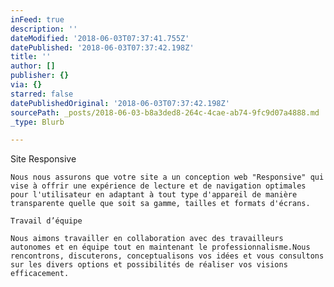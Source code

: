 ```yaml
---
inFeed: true
description: ''
dateModified: '2018-06-03T07:37:41.755Z'
datePublished: '2018-06-03T07:37:42.198Z'
title: ''
author: []
publisher: {}
via: {}
starred: false
datePublishedOriginal: '2018-06-03T07:37:42.198Z'
sourcePath: _posts/2018-06-03-b8a3ded8-264c-4cae-ab74-9fc9d07a4888.md
_type: Blurb

---
```

Site Responsive
    
    Nous nous assurons que votre site a un conception web "Responsive" qui vise à offrir une expérience de lecture et de navigation optimales pour l'utilisateur en adaptant à tout type d'appareil de manière transparente quelle que soit sa gamme, tailles et formats d'écrans.
    
    Travail d’équipe
    
    Nous aimons travailler en collaboration avec des travailleurs autonomes et en équipe tout en maintenant le professionnalisme.Nous rencontrons, discuterons, conceptualisons vos idées et vous consultons sur les divers options et possibilités de réaliser vos visions efficacement.